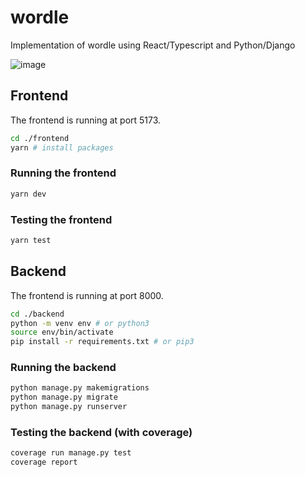 # wordle
Implementation of wordle using React/Typescript and Python/Django

![image](https://github.com/user-attachments/assets/a750a33f-2269-4e7b-b674-98a2ce370c2f)


## Frontend

The frontend is running at port 5173.

```bash
cd ./frontend
yarn # install packages
```

### Running the frontend
```bash
yarn dev
```

### Testing the frontend
```bash
yarn test
```

## Backend

The frontend is running at port 8000.

```bash
cd ./backend
python -m venv env # or python3
source env/bin/activate
pip install -r requirements.txt # or pip3
```

### Running the backend
```bash
python manage.py makemigrations
python manage.py migrate
python manage.py runserver
```

### Testing the backend (with coverage)
```bash
coverage run manage.py test
coverage report
```

